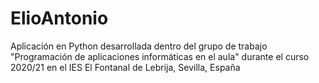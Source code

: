# ElioAntonio
Aplicación en Python desarrollada dentro del grupo de trabajo "Programación de aplicaciones informáticas en el aula" durante el curso 2020/21 en el IES El Fontanal de Lebrija, Sevilla, España

